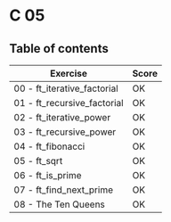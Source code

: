 # C 05

## Table of contents

Exercise						| Score  
--------------------------------|--------
00 - ft_iterative_factorial		| OK
01 - ft_recursive_factorial		| OK
02 - ft_iterative_power 		| OK
03 - ft_recursive_power			| OK
04 - ft_fibonacci				| OK
05 - ft_sqrt					| OK
06 - ft_is_prime				| OK
07 - ft_find_next_prime			| OK
08 - The Ten Queens				| OK